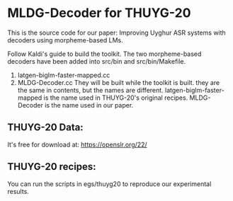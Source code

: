 MLDG-Decoder for THUYG-20
================================
This is the source code for our paper: Improving Uyghur ASR systems with decoders using morpheme-based LMs. 

Follow Kaldi's guide to build the toolkit. 
The two morpheme-based decoders have been added into src/bin and src/bin/Makefile.
1. latgen-biglm-faster-mapped.cc
2. MLDG-Decoder.cc
They will be built while the toolkit is built. 
they are the same in contents, but the names are different.
latgen-biglm-faster-mapped is the name used in THUYG-20's original recipes.
MLDG-Decoder is the name used in our paper.

THUYG-20 Data:
--------------------------
It's free for download at: https://openslr.org/22/

THUYG-20 recipes:
------------------------------------
You can run the scripts in egs/thuyg20 to reproduce our experimental results.
